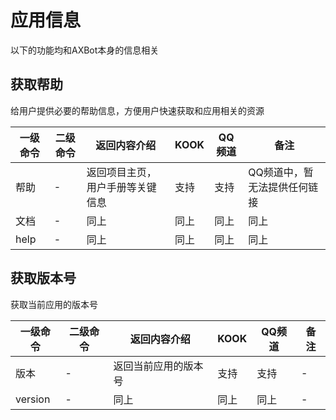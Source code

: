 # 应用信息

以下的功能均和AXBot本身的信息相关

## 获取帮助

给用户提供必要的帮助信息，方便用户快速获取和应用相关的资源

| 一级命令 | 二级命令 | 返回内容介绍                     | KOOK | QQ频道 | 备注                         |
| -------- | -------- | -------------------------------- | ---- | ------ | ---------------------------- |
| 帮助     | -        | 返回项目主页，用户手册等关键信息 | 支持 | 支持   | QQ频道中，暂无法提供任何链接 |
| 文档     | -        | 同上                             | 同上 | 同上   | 同上                         |
| help     | -        | 同上                             | 同上 | 同上   | 同上                         |

## 获取版本号

获取当前应用的版本号

| 一级命令 | 二级命令 | 返回内容介绍         | KOOK | QQ频道 | 备注 |
| -------- | -------- | -------------------- | ---- | ------ | ---- |
| 版本     | -        | 返回当前应用的版本号 | 支持 | 支持   | -    |
| version  | -        | 同上                 | 同上 | 同上   | -    |

